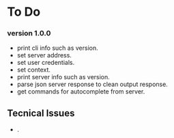 # To Do

### version 1.0.0

* print cli info such as version.
* set server address.
* set user credentials.
* set context.
* print server info such as version.
* parse json server response to clean output response.
* get commands for autocomplete from server.

## Tecnical Issues

* .
